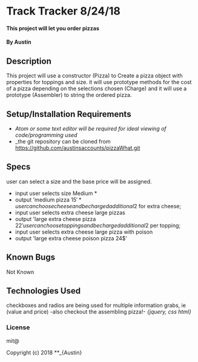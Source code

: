 # Track Tracker  8/24/18

#### This project will let you order pizzas

#### By Austin

## Description

This project will use a constructor (Pizza)
to Create a pizza object with properties for toppings and size.
it will use prototype methods for the cost of a pizza depending on the selections chosen (Charge) and it will use a prototype (Assembler) to string the ordered pizza.

## Setup/Installation Requirements

* _Atom or some text editor will be required for ideal viewing of code/programming used_
* _the git repository can be cloned from https://github.com/austinsaccounts/pizzaWhat.git


## Specs
user can select a size and the base price will be assigned.
 * input user selects size Medium *
 * output 'medium pizza 15$'*
user can choose cheese and be charged additional 2$ for extra cheese;
  * input user selects extra cheese large pizzas
  * output  'large extra cheese pizza 22$'
user can choose toppings and be charged additional 2$ per topping;
  * input user selects extra cheese large pizza with poison
  * output  'large extra cheese poison pizza 24$'

## Known Bugs
Not Known

## Technologies Used
checkboxes and radios are being used for multiple information grabs, ie (value and price)
-also checkout the assembling pizza!-
_{jquery, css html}_

### License
 mit@

Copyright (c) 2018 **_{Austin}
